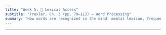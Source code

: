```yaml
---
title: "Week 5: 📖 Lexical Access"
subtitle: "Traxler, Ch. 3 (pp. 79–113) — Word Processing"
summary: "How words are recognized in the mind: mental lexicon, frequency and neighborhood effects, semantic/morphological priming, lexical decision demos, and classic recognition models."
---
```







<!--
## 📘 Overview
When you see or hear a word, recognition feels instant—but under the hood your brain is racing through **candidates**, using **frequency**, **spelling/sound similarity**, **morphology**, and **meaning** to settle on the best match. This week introduces the **mental lexicon** and shows how psychologists probe it with tasks like **lexical decision** and **priming**. You’ll run quick in-class demos to feel **frequency**, **neighborhood**, and **semantic/morphological priming** effects yourself, then connect your observations to classic **models of word recognition**.

---

## 🎯 Learning Goals
By the end of Week 5, you should be able to:

- Describe the **mental lexicon** and distinguish **lemma** (meaning/grammar) from **lexeme** (form/sound).
- Explain key effects in word recognition: **frequency**, **age of acquisition**, **neighborhood density**, and **morphological structure**.
- Define and exemplify **semantic**, **associative**, **form**, and **masked** **priming**.
- Run and interpret a simple **lexical decision** and **priming** demo (predict RT patterns; explain why).
- Compare core ideas of **recognition models** (Logogen/activation threshold, Cohort, Interactive Activation/IA; brief link to TRACE for speech).

---

## 📖 Required Reading
- **Traxler (1st ed.), Chapter 3, pp. 79–113** — *Word Processing*.

---

## 🔑 Key Concepts & Mini-Explanations

### 🧠 Mental Lexicon: Structure & Access
- **Lemma vs. Lexeme**: a word’s **lemma** encodes semantics + syntactic category; its **lexeme** encodes **orthography/phonology** (letters/sounds, syllables, stress).
- **Organization** is **distributed**: words connect by **meaning** (cat–dog), **form** (cat–cap), and **morphology** (teach–teacher–teaches).

### ⏱️ Lexical Decision (Word vs. Nonword)
- Task: “Word?” → **YES/NO**.  
- **Word frequency**: high-frequency words (e.g., *people*) recognized **faster** than rare ones (e.g., *pergola*).  
- **Age of acquisition**: words learned earlier are generally faster.  
- **Pseudowords vs. illegal strings**: *blat* (looks word-like) slows decisions more than *xqmt*.

### 🧩 Neighborhood & Similarity
- **Orthographic/phonological neighborhood**: number of one-letter/one-phoneme “neighbors” (cat→cap/cot/can).  
- **Dense neighborhoods** can **hinder** lexical decision (competition) or sometimes **help** recognition in other tasks (more activation to settle).  
- **Big idea**: access involves **activation + competition** among similar candidates.

### 🌐 Priming: Speed from Relations
- **Semantic priming**: related primes (DOG→CAT) **speed** target recognition vs. unrelated (PEN→CAT).  
- **Associative priming**: learned associations (BREAD→BUTTER).  
- **Form/phonological priming**: overlap in letters/sounds (CORN→CORD) yields small, task-dependent effects.  
- **Morphological priming**: TEACH→TEACHER (or TEACHER→TEACH) facilitates beyond form overlap → evidence for **decomposition**.  
- **Masked priming**: very brief, masked primes can still speed related targets → **early, automatic** activation.

### 🧠 Models of Word Recognition (Spotlight)
- **Logogen / Threshold models**: each word has a **resting activation** (higher for frequent words); input raises activation until a **threshold** is reached.  
- **Cohort (spoken words)**: initial sounds activate a **cohort** of candidates (spa- → *spin, spot, space*), then **narrow** as input unfolds.  
- **Interactive Activation (IA, visual words)**: **features → letters → words** interact **bidirectionally**; explains word/letter effects and **top-down** influence.  
- **TRACE (spoken)**: an IA-style model for speech (features ↔ phonemes ↔ words) with **competition** and **context**.

---

## 📝 Pre-Class Activities
1. **Read** pp. 79–113 and note a real example of **semantic priming** you’ve felt in daily life.  
2. **Frequency check**: Pick 5 English words and guess their frequency (high/low); predict which are faster in lexical decision.  
3. **Mini network**: Draw a small **semantic network** for *school* (at least 8 nodes; label strongest links).

---

## 💬 In-Class Activities

### 1) Lexical Decision Task Demo (12 min)
- Instructor flashes a list (mixed **high/low frequency**, **pseudowords**).  
- Students tap **YES**/**NO** on their phones (self-timed); write down 3 **slow** items.  
- **Debrief**: Were low-frequency and pseudowords slower? Any confusing pseudowords (*frind*)?

**Sample set (print or project):**  
`people, garden, nephew, pergola, axiom, fjord; frind, glabe, slint, xqmt`

### 2) Semantic Priming Mini-Experiment (15 min)
- Pairs: Partner A shows **prime→target** quickly (paper slips or slides). Partner B says target aloud and estimates speed (fast/slow).  
- **Sets**: Related (DOG→CAT; DOCTOR→NURSE), Unrelated (PEN→CAT), Morphological (TEACH→TEACHER), Form (CORN→CORD).  
- **Prediction**: Related & morphological **faster** than unrelated; form effects smaller/variable.

### 3) Neighborhood Challenge (10 min)
- For targets (*cat, bed, read, cake*), each group lists as many **one-letter neighbors** as possible in 2 minutes, then **predicts** which targets will be **slowest** in lexical decision (more neighbors ⇒ more competition).  
- Quick test with a short second list if time.

### 4) Morphology Puzzle (10 min)
- Identify **stems** and **affixes** in items like *teacher, happiness, unreadable, miscalculate*.  
- Decide which prime–target pairs should show **morphological priming** beyond form (e.g., HAPPY→HAPPINESS vs. CORN→CORNER).

### 5) Models Quick-Stations (10 min)
- Small groups rotate through **three posters**: Logogen, Cohort/TRACE (spoken), Interactive Activation (visual).  
- For each model, write **one strength**, **one limitation**, and **one prediction** about: frequency, neighborhood, or priming.

---

## 🔁 Post-Class Review
- **Summarize your results** from Activities 1–2 in 5–7 bullet points (which conditions were fastest/slowest and why).  
- **Reflection (100–120 words):** Which model best fits your observations today? Give one concrete example.  
- **Optional**: Re-run a tiny priming test with friends/family (3 related vs 3 unrelated pairs) and compare impressions.

---

## 🏠 Homework
- **Textbook “Test Yourself”** (Ch. 3, pp. 79–113): items on lexical decision, priming, morphology.  
- **Short write-up (≈150–200 words):** Explain a **semantic vs. morphological** priming contrast you observed (or expected). What does it imply about **decomposition**?  
- **Extension (optional):** Build a 10-node **semantic network** for a new word (e.g., *travel*); label link strengths.

---

## 🧩 Self-Check Questions

**Q1.** Why are **high-frequency** words recognized faster?  -->
<!--*A:* They have **higher resting activation** and/or lower thresholds, so they reach recognition faster in activation/competition frameworks.*-->

<!--
**Q2.** What’s the difference between **semantic** and **associative** priming?  -->
<!--*A:* Semantic = conceptual/category relatedness (CAT–DOG); associative = learned co-occurrence (BREAD–BUTTER). Many pairs are both.*-->
<!--
**Q3.** What pattern suggests **morphological decomposition**?  -->
<!--*A:* Transparent pairs (TEACH–TEACHER) prime more than pure form overlap (CORN–CORD), even when orthography is similar.*-->
<!--
**Q4.** How does **neighborhood density** affect lexical decision?  -->
<!--*A:* Dense neighborhoods can **slow** decisions due to competition among similar candidates.*-->
<!--
**Q5.** What’s **masked priming**, and why is it important?  -->
<!--*A:* A very brief, masked prime speeds recognition without conscious awareness—evidence for **early, automatic** activation in access.*-->

---
<!--
## 🧰 Key Terms
**Mental lexicon**, **Lemma/Lexeme**, **Lexical decision**, **Word frequency**, **Age of acquisition**, **Neighborhood density**, **Semantic priming**, **Associative priming**, **Form/orthographic priming**, **Morphological priming**, **Masked priming**, **Activation threshold**, **Competition**, **Logogen**, **Cohort**, **Interactive Activation (IA)**, **TRACE**.

---

## 🌐 Optional Resources
- Short explainers/demos of **lexical decision** and **priming** (searchable videos).  
- Interactive tools for **word frequency** and **neighborhood** lookup (e.g., lexical databases).  
- Blog posts or beginner articles on **morphological decomposition** and **N400** (semantic processing).

---

### ✅ How to use these notes
- **Before class:** read, make predictions for the demos (frequency/priming).  
- **During class:** time yourself honestly; note which items felt “sticky.”  
- **After class:** connect your observations to model predictions; revise your semantic network.

-->







<!--
## 📘 Overview

How does your brain know that the word “bank” can mean both a place for money and the side of a river? This week we’ll explore **how words are linked to meanings**, how the mind resolves ambiguous words, and what this reveals about the organization of the mental lexicon. We’ll also learn how semantic networks connect concepts and how brain evidence supports these models.

---

## 🎯 Learning Goals

By the end of this week, you should be able to:

- Explain how **word meanings** are stored and accessed in the brain.
- Describe how the brain resolves **ambiguity** in word meaning.
- Understand and illustrate **semantic networks** and spreading activation.
- Discuss experimental evidence for semantic priming and network structure.
- Connect behavioral data and brain studies to models of meaning.

---

## 📖 Required Reading

- **Chapter 3 (pp. 113–129)** from *Introduction to Psycholinguistics: Understanding Language Science* by Matthew Traxler.

---

## 🧠 Core Concepts

### 🗝️ Lexical Ambiguity

- **Lexical ambiguity**: Many words have multiple meanings (“bat”—an animal or a piece of sports equipment).
- **How is ambiguity resolved?**
  - **Context** is crucial. The brain uses sentence or situation cues to select the intended meaning.
  - **Time course**: Both meanings may be briefly activated before context narrows down the choice.

---

### 🔗 Semantic Networks

- **Semantic networks**: Concepts are stored as nodes connected by links representing relationships (e.g., *dog* is linked to *cat*, *pet*, *bark*).
- **Spreading activation**: Activating one concept (e.g., “nurse”) automatically spreads to related nodes (e.g., “doctor”).
- **Support**: Evidence from **semantic priming** and reaction time experiments shows that related words are accessed faster.

---

### 🧪 Experimental Findings

- **Semantic priming**: Recognizing a word (e.g., “bread”) is faster when it follows a related word (e.g., “butter”).
- **Ambiguity resolution studies**:
  - Eye-tracking and reaction times reveal both meanings of ambiguous words are initially activated.
  - Brain imaging (fMRI, ERP) shows different neural patterns for ambiguity and meaning selection.

---

### 🧬 Word Meaning in the Brain

- **Brain regions**: Areas in the temporal and frontal lobes are critical for processing meaning.
- **Neuropsychology**: Some brain injuries cause **semantic deficits** (e.g., difficulty naming or understanding related concepts).

---

## 📝 Pre-Class Activities

1. 📖 **Read Chapter 3 (pp. 113–129)**, focusing on ambiguity, semantic networks, and priming studies.
2. 💡 **Quick reflection**:  
   > Write down three words that have more than one meaning. For each, try to give sentences showing the different meanings.
3. 🎧 **Optional video**:  
   [How the Brain Resolves Ambiguity (YouTube)](https://www.youtube.com/watch?v=r2ZlKgqY9wE)

---

## 💬 In-Class Activities

- 🧠 **Ambiguous Sentence Challenge**: Interpret sentences like "He saw her duck."
- 🔄 **Semantic Priming Demo**: Predict and observe speed differences for related/unrelated word pairs.
- 🔗 **Semantic Network Mapping**: Create a network diagram for a word (e.g., “bank”) and its related concepts.
- 🧩 **Case Study Discussion**: Analyze neuropsychological patient data (e.g., semantic dementia).
- 👥 **Mini-group Task**: Solve short ambiguity puzzles and present your reasoning.

---

## 🔁 Post-Class Review

1. ✍️ **Short answer**:  
   > Describe one experiment that demonstrates spreading activation in a semantic network.
2. 🧠 **Reflection**:  
   > How do you resolve ambiguous words in your first or second language? Does it feel automatic or effortful?
3. 📄 **Optional extension**:  
   Try [this semantic network tool](https://www.visuwords.com/) to explore connections for a word of your choice.

---

## 🏠 Homework

- 📖 Re-read the section on **semantic priming** and **ambiguity**.
- 📝 Complete at least two *Test Yourself* questions from this section.
- 🧠 **Mini Assignment**:  
   > Choose an ambiguous word in English or Chinese. Write two short stories, each using a different meaning. Highlight how context clarifies which meaning is intended.

---

## 🔜 Looking Ahead

Next week, we’ll look at how your mind builds meaning **beyond individual words**—exploring how sentences are parsed and interpreted in real time!

---





<!--
## 📘 Overview

In this session, we move beyond lexical access and focus on how the brain **represents**, **interprets**, and **resolves** word meanings. You’ll learn how context and experience shape the comprehension of ambiguous or polysemous words, and how neuroscientific methods help uncover the distributed nature of meaning representation in the brain.

---

## 🧠 Core Concepts

### Lexical Ambiguity

- Words can have:
  - **Homonyms**: two unrelated meanings (e.g., *bank*)
  - **Polysemes**: related meanings (e.g., *paper* as material or article)
- Ambiguity must be resolved quickly and often unconsciously during comprehension:contentReference[oaicite:0]{index=0}.

---

### Context Effects

- **Contextual cues** help the brain suppress irrelevant meanings.
- Example: “The fisherman sat on the river bank.” → *bank* = riverbank
- **Priming** experiments show faster responses when contextually appropriate meanings are activated.

---

### Semantic Priming

- When a word like “doctor” is processed faster after seeing “nurse” than “bread”.
- Priming reveals the **organization** of semantic memory: related meanings are **closely connected** in the mental lexicon:contentReference[oaicite:1]{index=1}.

---

### Representation of Word Meaning

| Theory | Key Idea |
|--------|----------|
| **Semantic Feature Theory** | Words are represented by sets of semantic features (e.g., +ANIMATE, +TOOL) |
| **Prototype Theory** | Meaning is organized around a prototypical example |
| **Distributed Semantic Representations** | Meaning is spread over networks of shared features |

---

### Embodied & Distributed Views (Revisited)

- Meaning is **not localized** to one area; it is **distributed** across sensory, motor, and associative regions.
- E.g., reading “kick” activates **motor areas** in the leg-related cortex:contentReference[oaicite:2]{index=2}.
- Supported by fMRI studies and TMS (transcranial magnetic stimulation) experiments.

---

## 📚 Reading

- Traxler (2012), Chapter 3: *Word Processing* (pp. 113–129)

---

## 🏷️ Key Terms

| Term | Definition |
|------|------------|
| **Semantic Priming** | Faster processing of a word due to prior exposure to a semantically related word |
| **Lexical Ambiguity** | The condition of a word having multiple meanings |
| **Semantic Feature Theory** | Theory that meaning is composed of sets of defining features |
| **Distributed Representation** | Theory that meaning is encoded in patterns across brain networks |
| **Embodied Semantics** | Theory that meaning involves sensorimotor experiences in the brain |

---

## 🧪 Examples & In-Class Activities

### 🔍 Ambiguity Sorting

- Provide a list of ambiguous words.
- Students identify whether they are **homonyms** or **polysemes**.
- Discuss how context can disambiguate them.

### 🧪 Semantic Priming Demo

- Priming task: “bread–butter” vs. “bread–doctor”.
- Predict and explain differences in response time.

### 🧠 Brain and Meaning Activity

- Show neuroimaging data or brain diagrams from semantic studies.
- Discuss how different areas support **different semantic domains** (e.g., tools vs. emotions).

### ✍️ Sentence Completion Task

- Give ambiguous contexts:
  > “The ball was in the bank.”  
- Students provide disambiguating endings:
  > “… where it made a splash.” vs. “… guarded by a security camera.”

---

## ❓ Self-Check Questions

1. How does context help resolve lexical ambiguity?
2. What is semantic priming, and how is it tested?
3. How do the theories of word meaning (e.g., features, prototypes, distributed models) differ?
4. What evidence supports the idea that word meaning is embodied or distributed?
5. How do homonyms and polysemes differ in how the brain processes them?

---

## 🧩 Practice Prompt (Adapted)

> You are designing an experiment to test whether meaning is grounded in sensorimotor systems.  
> - What method might you use (e.g., fMRI, priming, TMS)?  
> - What predictions would support embodied semantics?

---

## 🔁 Related Chapters

- Chapter 2: *Speech Production and Comprehension*
- Chapter 4: *Sentence Processing* (context and ambiguity in syntactic domains)


-->



<!--
## 🧠 Chapter 5 Lecture Notes: Word Recognition and Lexical Access I

How do we recognize words so rapidly and accurately — even in noisy environments or unfamiliar voices? This chapter explores how listeners perceive speech and how the brain retrieves word meaning from the mental lexicon.

---

## 📘 Core Topics & Concepts

### 1. The Challenge of Speech Perception

* **Speech signal**: rapid, continuous, and variable across speakers and contexts
* **Coarticulation**: speech sounds overlap, yet we still identify discrete words
* **Lack of invariance**: no single acoustic cue always corresponds to a specific phoneme

> 🧠 Despite variability, humans are highly efficient speech processors

> 🎧 **In class**: We’ll hear examples of ambiguous or coarticulated speech and identify what makes them hard to parse.

---

### 2. Segmentation and Word Boundaries

* No clear boundaries between spoken words in fluent speech
* **Segmentation cues**:

  * **Stress patterns** (e.g., English uses trochaic stress: “MOther,” “BAby”)
  * **Phonotactic probabilities**: likelihood of certain sound sequences (e.g., /ng/ never starts a word in English)
  * **Statistical learning**: tracking transitional probabilities between syllables (e.g., “pre-tty-ba-by”)

> 🔍 **Research Spotlight**: Infants as young as 8 months use statistical learning to identify word boundaries in a speech stream

> 🧪 **In class**: We’ll try a brief segmentation demo using an artificial language stream.

---

### 3. The Mental Lexicon

#### Structure of the Lexicon

* **Lexical entries**: include word meaning, phonological form, syntactic category, morphological information
* Organized by:

  * **Frequency**: high-frequency words are recognized faster
  * **Neighborhood density**: number of similar-sounding words
  * **Semantic networks**: related meanings are linked

#### Accessing the Lexicon

* **Lexical access**: retrieving a word’s information during comprehension
* Influenced by bottom-up (sound) and top-down (contextual) cues

> 🔁 **Example**: In “He buttered the…” → likely access “toast” before “window” based on context

> 🧠 **In class**: We’ll map how word frequency and neighborhood density affect recognition.

---

### 4. Models of Spoken Word Recognition

* **Cohort Model**:

  * Word recognition starts from initial sounds (cohort)
  * Candidates are narrowed as more information comes in
* **TRACE Model**:

  * Interactive activation model
  * Includes competition between word candidates and top-down feedback

> 🎯 Both models explain different aspects of real-time word recognition

> 📊 **In class**: We’ll compare how the same input would be processed in the Cohort vs. TRACE model

---

## 🔁 Summary Table

| Concept              | Description                           | Example                                 |
| -------------------- | ------------------------------------- | --------------------------------------- |
| Coarticulation       | Overlapping speech sounds             | "don’t you" → "doncha"                  |
| Statistical Learning | Using probabilities to segment speech | "pretty baby" → likely break after “ty” |
| Lexical Frequency    | Common words accessed faster          | “the,” “cat,” “go”                      |
| Cohort Model         | Early activation of word candidates   | “ba…” → “baby,” “bacon,” “badge”        |
| TRACE Model          | Dynamic, interactive processing       | Competing and reinforcing candidates    |

---

## 📝 Self-Review Questions

1. Why is speech perception difficult from an acoustic perspective?
2. What cues do listeners use to segment continuous speech?
3. What types of information are stored in a lexical entry?
4. How does lexical frequency affect word recognition?
5. Compare the key ideas in the Cohort and TRACE models.

---

## 📂 In-Class Resources and References

* 🎧 *Coarticulation Demos*: “ice cream” vs. “I scream”
* 🎲 *Artificial Language Task*: Statistical learning demo
* 📄 *Lexical Access Chart*: Comparing word frequency and neighborhood effects
* 📚 *Optional Reading*: McClelland & Elman (1986), “The TRACE model of speech perception”

---

> 📖 Reading: Chapter 5, pp. 90–117 from *Introduction to Psycholinguistics* by Traxler
-->